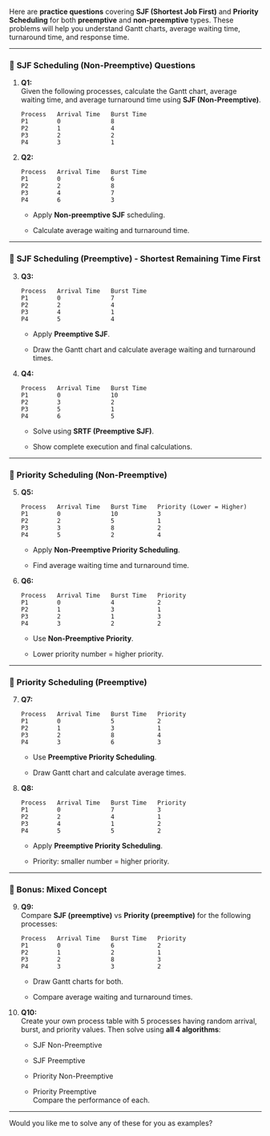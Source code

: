 Here are **practice questions** covering **SJF (Shortest Job First)** and **Priority Scheduling** for both **preemptive** and **non-preemptive** types. These problems will help you understand Gantt charts, average waiting time, turnaround time, and response time.

---

### 🔹 **SJF Scheduling (Non-Preemptive) Questions**

1. **Q1:**  
    Given the following processes, calculate the Gantt chart, average waiting time, and average turnaround time using **SJF (Non-Preemptive)**.
    
    ```
    Process   Arrival Time   Burst Time
    P1        0              8
    P2        1              4
    P3        2              2
    P4        3              1
    ```
    
2. **Q2:**
    
    ```
    Process   Arrival Time   Burst Time
    P1        0              6
    P2        2              8
    P3        4              7
    P4        6              3
    ```
    
    - Apply **Non-preemptive SJF** scheduling.
        
    - Calculate average waiting and turnaround time.
        

---

### 🔹 **SJF Scheduling (Preemptive) - Shortest Remaining Time First**

3. **Q3:**
    
    ```
    Process   Arrival Time   Burst Time
    P1        0              7
    P2        2              4
    P3        4              1
    P4        5              4
    ```
    
    - Apply **Preemptive SJF**.
        
    - Draw the Gantt chart and calculate average waiting and turnaround times.
        
4. **Q4:**
    
    ```
    Process   Arrival Time   Burst Time
    P1        0              10
    P2        3              2
    P3        5              1
    P4        6              5
    ```
    
    - Solve using **SRTF (Preemptive SJF)**.
        
    - Show complete execution and final calculations.
        

---

### 🔹 **Priority Scheduling (Non-Preemptive)**

5. **Q5:**
    
    ```
    Process   Arrival Time   Burst Time   Priority (Lower = Higher)
    P1        0              10           3
    P2        2              5            1
    P3        3              8            2
    P4        5              2            4
    ```
    
    - Apply **Non-Preemptive Priority Scheduling**.
        
    - Find average waiting time and turnaround time.
        
6. **Q6:**
    
    ```
    Process   Arrival Time   Burst Time   Priority
    P1        0              4            2
    P2        1              3            1
    P3        2              1            3
    P4        3              2            2
    ```
    
    - Use **Non-Preemptive Priority**.
        
    - Lower priority number = higher priority.
        

---

### 🔹 **Priority Scheduling (Preemptive)**

7. **Q7:**
    
    ```
    Process   Arrival Time   Burst Time   Priority
    P1        0              5            2
    P2        1              3            1
    P3        2              8            4
    P4        3              6            3
    ```
    
    - Use **Preemptive Priority Scheduling**.
        
    - Draw Gantt chart and calculate average times.
        
8. **Q8:**
    
    ```
    Process   Arrival Time   Burst Time   Priority
    P1        0              7            3
    P2        2              4            1
    P3        4              1            2
    P4        5              5            2
    ```
    
    - Apply **Preemptive Priority Scheduling**.
        
    - Priority: smaller number = higher priority.
        

---

### 🔹 Bonus: Mixed Concept

9. **Q9:**  
    Compare **SJF (preemptive)** vs **Priority (preemptive)** for the following processes:
    
    ```
    Process   Arrival Time   Burst Time   Priority
    P1        0              6            2
    P2        1              2            1
    P3        2              8            3
    P4        3              3            2
    ```
    
    - Draw Gantt charts for both.
        
    - Compare average waiting and turnaround times.
        
10. **Q10:**  
    Create your own process table with 5 processes having random arrival, burst, and priority values. Then solve using **all 4 algorithms**:
    
    - SJF Non-Preemptive
        
    - SJF Preemptive
        
    - Priority Non-Preemptive
        
    - Priority Preemptive  
        Compare the performance of each.
        

---

Would you like me to solve any of these for you as examples?